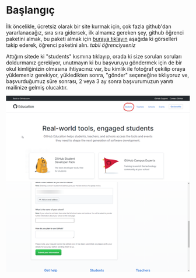 # Başlangıç

İlk öncelikle, ücretsiz olarak bir site kurmak için, çok fazla github'dan yararlanacağız, sıra sıra gidersek, ilk almamız gereken şey, github öğrenci paketini almak, bu paketi almak için [buraya tıklayın](https://education.github.com/pack) aşağıda ki görselleri takip ederek, öğrenci paketini alın. *tabii öğrenciyseniz*

Attığım sitede ki "students" kısmına tıklayıp, orada ki size sorulan soruları doldurmanız gerekiyor, unutmayın ki bu başvuruyu göndermek için de bir okul kimliğinizin olmasına ihtiyacınız var, bu kimlik ile fotoğraf çekilip oraya yüklemeniz gerekiyor, yükledikten sonra, "gönder" seçeneğine tıklıyoruz ve, başvurduğumuz süre sonrası, 2 veya 3 ay sonra başvurumuzun yanıtı mailinize gelmiş olucaktır.

![Giriş](https://raw.githubusercontent.com/268289/base-horizon/main/images/v2c4Zki.png)
![Gönderme](https://raw.githubusercontent.com/268289/base-horizon/main/images/k7F8Csz.png)

